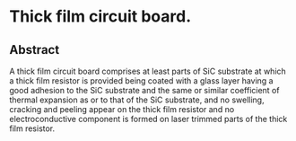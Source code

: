 # Thick film circuit board.

## Abstract
A thick film circuit board comprises at least parts of SiC substrate at which a thick film resistor is provided being coated with a glass layer having a good adhesion to the SiC substrate and the same or similar coefficient of thermal expansion as or to that of the SiC substrate, and no swelling, cracking and peeling appear on the thick film resistor and no electroconductive component is formed on laser trimmed parts of the thick film resistor.